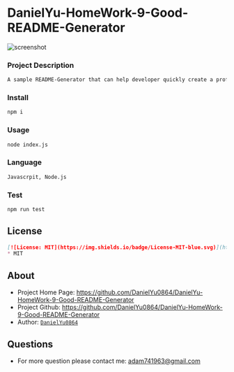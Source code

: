 # DanielYu-HomeWork-9-Good-README-Generator

![screenshot](./utils/generator.gif)

### Project Description
```md
A sample README-Generator that can help developer quickly create a professional README for a new project
```

### Install
```md
npm i
```

### Usage
```md
node index.js
```

### Language
```md
Javascrpit, Node.js
```

### Test
```md
npm run test
```

## License
```md
[![License: MIT](https://img.shields.io/badge/License-MIT-blue.svg)](https://opensource.org/licenses/MIT)
* MIT
```

## About
* Project Home Page: https://github.com/DanielYu0864/DanielYu-HomeWork-9-Good-README-Generator
* Project Github: https://github.com/DanielYu0864/DanielYu-HomeWork-9-Good-README-Generator
* Author: [`DanielYu0864`](https://github.com/DanielYu0864)

## Questions
*  For more question please contact me: adam741963@gmail.com


